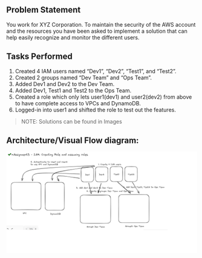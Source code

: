 ## Problem Statement

You work for XYZ Corporation. To maintain the security of the AWS account and the resources you have been asked to implement a solution that can help easily recognize and monitor the different users.

## Tasks Performed

1. Created 4 IAM users named “Dev1”, “Dev2”, “Test1”, and “Test2”.
2. Created 2 groups named “Dev Team” and “Ops Team”.
3. Added Dev1 and Dev2 to the Dev Team.
4. Added Dev1, Test1 and Test2 to the Ops Team.
5. Created a role which only lets user1(dev1) and user2(dev2) from above to have complete access to VPCs and DynamoDB.
6. Logged-in into user1 and shifted the role to test out the features.

> NOTE: Solutions can be found in Images

## Architecture/Visual Flow diagram:

![Visual Diagram of the Scenario](visual-diagram.png)
